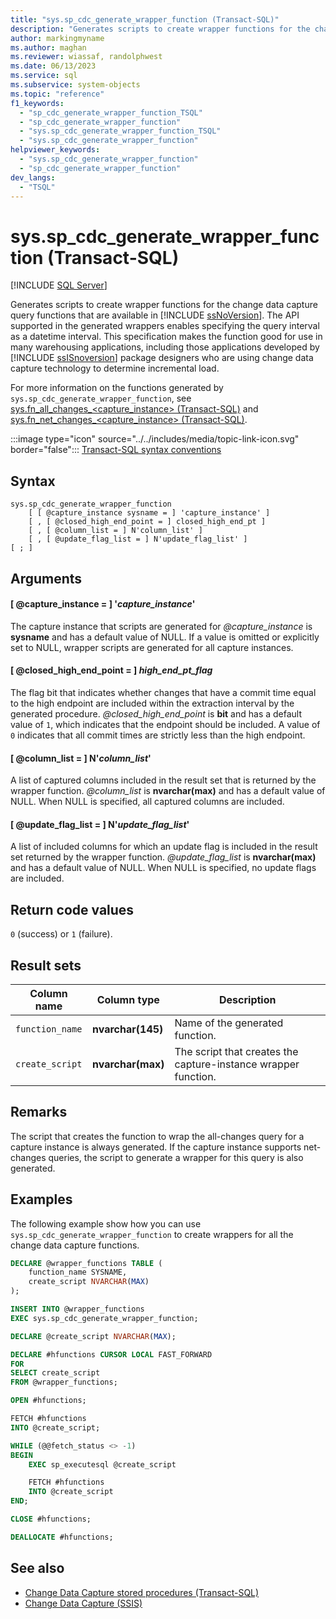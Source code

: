 ```yaml
---
title: "sys.sp_cdc_generate_wrapper_function (Transact-SQL)"
description: "Generates scripts to create wrapper functions for the change data capture query functions that are available in SQL Server."
author: markingmyname
ms.author: maghan
ms.reviewer: wiassaf, randolphwest
ms.date: 06/13/2023
ms.service: sql
ms.subservice: system-objects
ms.topic: "reference"
f1_keywords:
  - "sp_cdc_generate_wrapper_function_TSQL"
  - "sp_cdc_generate_wrapper_function"
  - "sys.sp_cdc_generate_wrapper_function_TSQL"
  - "sys.sp_cdc_generate_wrapper_function"
helpviewer_keywords:
  - "sys.sp_cdc_generate_wrapper_function"
  - "sp_cdc_generate_wrapper_function"
dev_langs:
  - "TSQL"
---
```

# sys.sp_cdc_generate_wrapper_function (Transact-SQL)

[!INCLUDE [SQL Server](../../includes/applies-to-version/sqlserver.md)]

Generates scripts to create wrapper functions for the change data capture query functions that are available in [!INCLUDE [ssNoVersion](../../includes/ssnoversion-md.md)]. The API supported in the generated wrappers enables specifying the query interval as a datetime interval. This specification makes the function good for use in many warehousing applications, including those applications developed by [!INCLUDE [ssISnoversion](../../includes/ssisnoversion-md.md)] package designers who are using change data capture technology to determine incremental load.

For more information on the functions generated by `sys.sp_cdc_generate_wrapper_function`, see [sys.fn_all_changes_&lt;capture_instance&gt; (Transact-SQL)](../system-functions/sys-fn-all-changes-capture-instance-transact-sql.md) and [sys.fn_net_changes_&lt;capture_instance&gt; (Transact-SQL)](../system-functions/sys-fn-net-changes-capture-instance-transact-sql.md).

:::image type="icon" source="../../includes/media/topic-link-icon.svg" border="false"::: [Transact-SQL syntax conventions](../../t-sql/language-elements/transact-sql-syntax-conventions-transact-sql.md)

## Syntax

```syntaxsql
sys.sp_cdc_generate_wrapper_function
    [ [ @capture_instance sysname = ] 'capture_instance' ]
    [ , [ @closed_high_end_point = ] closed_high_end_pt ]
    [ , [ @column_list = ] N'column_list' ]
    [ , [ @update_flag_list = ] N'update_flag_list' ]
[ ; ]
```

## Arguments

#### [ @capture_instance = ] '*capture_instance*'

The capture instance that scripts are generated for *@capture_instance* is **sysname** and has a default value of NULL. If a value is omitted or explicitly set to NULL, wrapper scripts are generated for all capture instances.

#### [ @closed_high_end_point = ] *high_end_pt_flag*

The flag bit that indicates whether changes that have a commit time equal to the high endpoint are included within the extraction interval by the generated procedure. *@closed_high_end_point* is **bit** and has a default value of `1`, which indicates that the endpoint should be included. A value of `0` indicates that all commit times are strictly less than the high endpoint.

#### [ @column_list = ] N'*column_list*'

A list of captured columns included in the result set that is returned by the wrapper function. *@column_list* is **nvarchar(max)** and has a default value of NULL. When NULL is specified, all captured columns are included.

#### [ @update_flag_list = ] N'*update_flag_list*'

A list of included columns for which an update flag is included in the result set returned by the wrapper function. *@update_flag_list* is **nvarchar(max)** and has a default value of NULL. When NULL is specified, no update flags are included.

## Return code values

`0` (success) or `1` (failure).

## Result sets

| Column name | Column type | Description |
| --- | --- | --- |
| `function_name` | **nvarchar(145)** | Name of the generated function. |
| `create_script` | **nvarchar(max)** | The script that creates the capture-instance wrapper function. |

## Remarks

The script that creates the function to wrap the all-changes query for a capture instance is always generated. If the capture instance supports net-changes queries, the script to generate a wrapper for this query is also generated.

## Examples

The following example show how you can use `sys.sp_cdc_generate_wrapper_function` to create wrappers for all the change data capture functions.

```sql
DECLARE @wrapper_functions TABLE (
    function_name SYSNAME,
    create_script NVARCHAR(MAX)
);

INSERT INTO @wrapper_functions
EXEC sys.sp_cdc_generate_wrapper_function;

DECLARE @create_script NVARCHAR(MAX);

DECLARE #hfunctions CURSOR LOCAL FAST_FORWARD
FOR
SELECT create_script
FROM @wrapper_functions;

OPEN #hfunctions;

FETCH #hfunctions
INTO @create_script;

WHILE (@@fetch_status <> -1)
BEGIN
    EXEC sp_executesql @create_script

    FETCH #hfunctions
    INTO @create_script
END;

CLOSE #hfunctions;

DEALLOCATE #hfunctions;
```

## See also

- [Change Data Capture stored procedures (Transact-SQL)](change-data-capture-stored-procedures-transact-sql.md)
- [Change Data Capture (SSIS)](../../integration-services/change-data-capture/change-data-capture-ssis.md)
